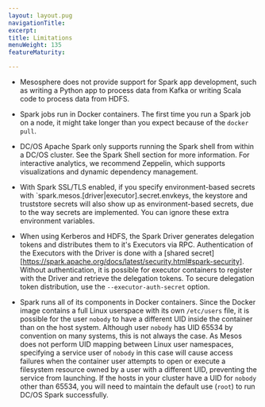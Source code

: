 ```yaml
---
layout: layout.pug
navigationTitle: 
excerpt:
title: Limitations
menuWeight: 135
featureMaturity:

---
```


*   Mesosphere does not provide support for Spark app development, such as writing a Python app to process data from
    Kafka or writing Scala code to process data from HDFS.

*   Spark jobs run in Docker containers. The first time you run a Spark job on a node, it might take longer than you
    expect because of the `docker pull`.

*   DC/OS Apache Spark only supports running the Spark shell from within a DC/OS cluster. See the Spark Shell section
    for more information. For interactive analytics, we recommend Zeppelin, which supports visualizations and dynamic
    dependency management.

*   With Spark SSL/TLS enabled, if you specify environment-based secrets with
    `spark.mesos.[driver|executor].secret.envkeys, the keystore and truststore secrets will also show up as
    environment-based secrets, due to the way secrets are implemented. You can ignore these extra environment variables.
    
*   When using Kerberos and HDFS, the Spark Driver generates delegation tokens and distributes them to it's Executors
    via RPC.  Authentication of the Executors with the Driver is done with a [shared
    secret][https://spark.apache.org/docs/latest/security.html#spark-security]. Without authentication, it is possible
    for executor containers to register with the Driver and retrieve the delegation tokens. To secure delegation token
    distribution, use the `--executor-auth-secret` option. 

*   Spark runs all of its components in Docker containers. Since the Docker image contains a full Linux userspace with
    its own `/etc/users` file, it is possible for the user `nobody` to have a different UID inside the
    container than on the host system. Although user `nobody` has UID 65534 by convention on many systems, this is not
    always the case. As Mesos does not perform UID mapping between Linux user namespaces, specifying a service user of
    `nobody` in this case will cause access failures when the container user attempts to open or execute a filesystem
    resource owned by a user with a different UID, preventing the service from launching. If the hosts in your cluster
    have a UID for `nobody` other than 65534, you will need to maintain the default use (`root`) to run DC/OS Spark
    successfully.
